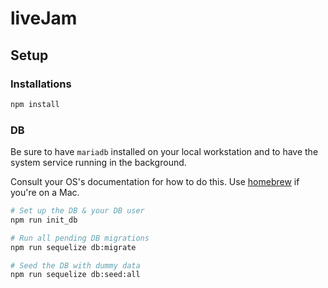 # liveJam

## Setup

### Installations

```sh
npm install
```

### DB

Be sure to have `mariadb` installed on your local workstation and to have the
system service running in the background.

Consult your OS's documentation for how to do this.
Use [homebrew](https://mariadb.com/kb/en/mariadb/building-mariadb-on-mac-os-x-using-homebrew/) if you're on a Mac.

```sh
# Set up the DB & your DB user
npm run init_db

# Run all pending DB migrations
npm run sequelize db:migrate

# Seed the DB with dummy data
npm run sequelize db:seed:all
```
